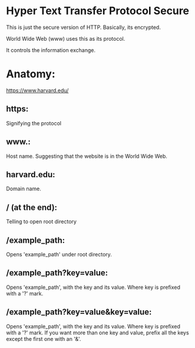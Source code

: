 # Hyper Text Transfer Protocol Secure

This is just the secure version of HTTP. Basically, its encrypted.

World Wide Web (www) uses this as its protocol.

It controls the information exchange.

# Anatomy:

https://www.harvard.edu/

## https:
  Signifying the protocol

## www.:
  Host name. Suggesting that the website is in the World Wide Web.

## harvard.edu:
  Domain name.

## / (at the end):
  Telling to open root directory

## /example_path:
  Opens 'example_path' under root directory.

## /example_path?key=value:
  Opens 'example_path', with the key and its value. Where key is prefixed with a '?' mark.

## /example_path?key=value&key=value:
  Opens 'example_path', with the key and its value. Where key is prefixed with a '?' mark. If you want more than one key and value, prefix all the keys except the first one with an '&'.